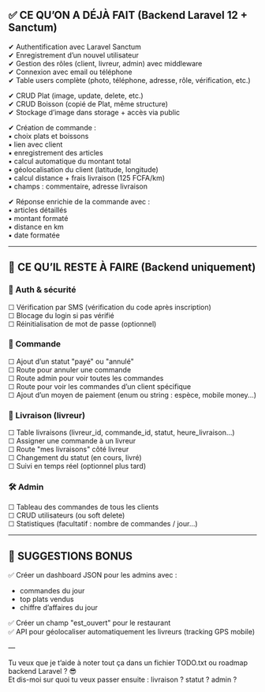 ## ✅ CE QU’ON A DÉJÀ FAIT (Backend Laravel 12 + Sanctum)

✔ Authentification avec Laravel Sanctum  
✔ Enregistrement d’un nouvel utilisateur  
✔ Gestion des rôles (client, livreur, admin) avec middleware  
✔ Connexion avec email ou téléphone  
✔ Table users complète (photo, téléphone, adresse, rôle, vérification, etc.)

✔ CRUD Plat (image, update, delete, etc.)  
✔ CRUD Boisson (copié de Plat, même structure)  
✔ Stockage d’image dans storage + accès via public  

✔ Création de commande :  
   ▪ choix plats et boissons  
   ▪ lien avec client  
   ▪ enregistrement des articles  
   ▪ calcul automatique du montant total  
   ▪ géolocalisation du client (latitude, longitude)  
   ▪ calcul distance + frais livraison (125 FCFA/km)  
   ▪ champs : commentaire, adresse livraison  

✔ Réponse enrichie de la commande avec :  
   ▪ articles détaillés  
   ▪ montant formaté  
   ▪ distance en km  
   ▪ date formatée

---

## 🔧 CE QU’IL RESTE À FAIRE (Backend uniquement)

### 🔐 Auth & sécurité
☐ Vérification par SMS (vérification du code après inscription)  
☐ Blocage du login si pas vérifié  
☐ Réinitialisation de mot de passe (optionnel)  

### 🛒 Commande
☐ Ajout d’un statut "payé" ou "annulé"  
☐ Route pour annuler une commande  
☐ Route admin pour voir toutes les commandes  
☐ Route pour voir les commandes d’un client spécifique  
☐ Ajout d’un moyen de paiement (enum ou string : espèce, mobile money...)

### 🛵 Livraison (livreur)
☐ Table livraisons (livreur_id, commande_id, statut, heure_livraison...)  
☐ Assigner une commande à un livreur  
☐ Route "mes livraisons" côté livreur  
☐ Changement du statut (en cours, livré)  
☐ Suivi en temps réel (optionnel plus tard)

### 🛠️ Admin
☐ Tableau des commandes de tous les clients  
☐ CRUD utilisateurs (ou soft delete)  
☐ Statistiques (facultatif : nombre de commandes / jour...)

---

## 📌 SUGGESTIONS BONUS

✅ Créer un dashboard JSON pour les admins avec :

- commandes du jour
- top plats vendus
- chiffre d’affaires du jour

✅ Créer un champ "est_ouvert" pour le restaurant  
✅ API pour géolocaliser automatiquement les livreurs (tracking GPS mobile)

—

Tu veux que je t’aide à noter tout ça dans un fichier TODO.txt ou roadmap backend Laravel ? 😎  
Et dis-moi sur quoi tu veux passer ensuite : livraison ? statut ? admin ?